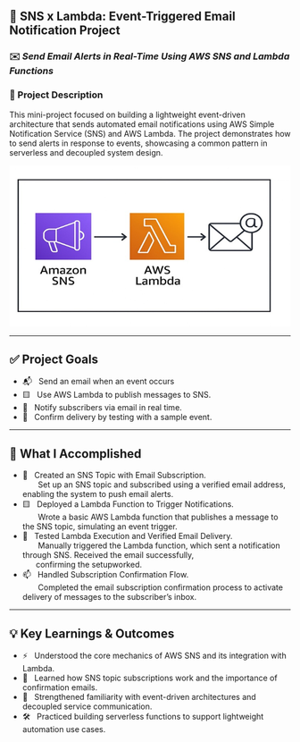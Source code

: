 ## 📢 SNS x Lambda: Event-Triggered Email Notification Project 

### ✉️ *Send Email Alerts in Real-Time Using AWS SNS and Lambda Functions*


### 📌 Project Description
This mini-project focused on building a lightweight event-driven architecture that sends automated email notifications using AWS Simple Notification Service (SNS) and AWS Lambda. 
The project demonstrates how to send alerts in response to events, showcasing a common pattern in serverless and decoupled system design.

![Alt Text](700x400_DIAGRAM_sns_lambda_lc.jpg)

---

## ✅ Project Goals

 - 📬  &nbsp;&nbsp;Send an email when an event occurs
 - 🟨  &nbsp;&nbsp;Use AWS Lambda to publish messages to SNS.
 - 🔔  &nbsp;&nbsp;Notify subscribers via email in real time.
 - 🔧  &nbsp;&nbsp;Confirm delivery by testing with a sample event.


---

## 🔧 What I Accomplished

- 🧵 &nbsp;&nbsp;Created an SNS Topic with Email Subscription.  
  &nbsp;&nbsp;&nbsp;&nbsp;&nbsp;&nbsp;&nbsp;Set up an SNS topic and subscribed using a verified email address, enabling the system to push email alerts.
- 🟨  &nbsp;&nbsp;Deployed a Lambda Function to Trigger Notifications.<br>
  &nbsp;&nbsp;&nbsp;&nbsp;&nbsp;&nbsp;&nbsp;Wrote a basic AWS Lambda function that publishes a message to the SNS topic, simulating an event trigger.
- 🧪  &nbsp;&nbsp;Tested Lambda Execution and Verified Email Delivery.<br>
  &nbsp;&nbsp;&nbsp;&nbsp;&nbsp;&nbsp;&nbsp;Manually triggered the Lambda function, which sent a notification through SNS. Received the email successfully,  
  &nbsp;&nbsp;&nbsp;&nbsp;&nbsp;&nbsp;confirming the setupworked.
- 📫  &nbsp;&nbsp;Handled Subscription Confirmation Flow.<br>
  &nbsp;&nbsp;&nbsp;&nbsp;&nbsp;&nbsp;&nbsp;Completed the email subscription confirmation process to activate delivery of messages to the subscriber’s inbox.

---

## 💡 Key Learnings & Outcomes

- ⚡  &nbsp;&nbsp;Understood the core mechanics of AWS SNS and its integration with Lambda.
- 📨  &nbsp;&nbsp;Learned how SNS topic subscriptions work and the importance of confirmation emails.
- 🔗  &nbsp;&nbsp;Strengthened familiarity with event-driven architectures and decoupled service communication.
- 🛠️  &nbsp;&nbsp;Practiced building serverless functions to support lightweight automation use cases.
